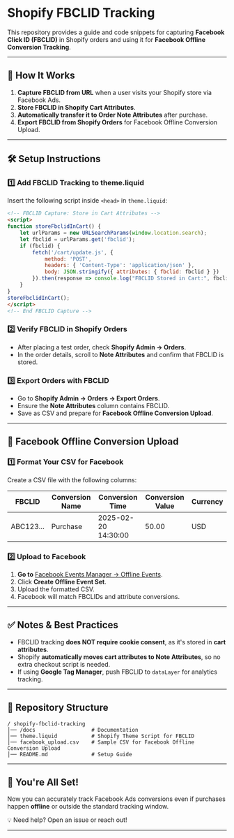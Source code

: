 # Shopify FBCLID Tracking

This repository provides a guide and code snippets for capturing **Facebook Click ID (FBCLID)** in Shopify orders and using it for **Facebook Offline Conversion Tracking**.

---

## 📌 How It Works
1. **Capture FBCLID from URL** when a user visits your Shopify store via Facebook Ads.
2. **Store FBCLID in Shopify Cart Attributes**.
3. **Automatically transfer it to Order Note Attributes** after purchase.
4. **Export FBCLID from Shopify Orders** for Facebook Offline Conversion Upload.

---

## 🛠️ Setup Instructions

### **1️⃣ Add FBCLID Tracking to theme.liquid**

Insert the following script inside `<head>` in `theme.liquid`:

```html
<!-- FBCLID Capture: Store in Cart Attributes -->
<script>
function storeFbclidInCart() {
    let urlParams = new URLSearchParams(window.location.search);
    let fbclid = urlParams.get('fbclid');
    if (fbclid) {
        fetch('/cart/update.js', {
            method: 'POST',
            headers: { 'Content-Type': 'application/json' },
            body: JSON.stringify({ attributes: { fbclid: fbclid } })
        }).then(response => console.log("FBCLID Stored in Cart:", fbclid));
    }
}
storeFbclidInCart();
</script>
<!-- End FBCLID Capture -->
```

### **2️⃣ Verify FBCLID in Shopify Orders**
- After placing a test order, check **Shopify Admin → Orders**.
- In the order details, scroll to **Note Attributes** and confirm that FBCLID is stored.

### **3️⃣ Export Orders with FBCLID**
- Go to **Shopify Admin → Orders → Export Orders**.
- Ensure the **Note Attributes** column contains FBCLID.
- Save as CSV and prepare for **Facebook Offline Conversion Upload**.

---

## 🔄 Facebook Offline Conversion Upload

### **1️⃣ Format Your CSV for Facebook**
Create a CSV file with the following columns:

| FBCLID | Conversion Name | Conversion Time | Conversion Value | Currency |
|--------|----------------|-----------------|------------------|----------|
| ABC123... | Purchase | 2025-02-20 14:30:00 | 50.00 | USD |

### **2️⃣ Upload to Facebook**
1. **Go to** [Facebook Events Manager → Offline Events](https://www.facebook.com/events_manager/offline-events/).
2. Click **Create Offline Event Set**.
3. Upload the formatted CSV.
4. Facebook will match FBCLIDs and attribute conversions.

---

## ✅ Notes & Best Practices
- FBCLID tracking **does NOT require cookie consent**, as it's stored in **cart attributes**.
- Shopify **automatically moves cart attributes to Note Attributes**, so no extra checkout script is needed.
- If using **Google Tag Manager**, push FBCLID to `dataLayer` for analytics tracking.

---

## 📂 Repository Structure
```
/ shopify-fbclid-tracking
│── /docs                  # Documentation
│── theme.liquid           # Shopify Theme Script for FBCLID
│── facebook_upload.csv    # Sample CSV for Facebook Offline Conversion Upload
│── README.md              # Setup Guide
```

---

## 🚀 You're All Set!
Now you can accurately track Facebook Ads conversions even if purchases happen **offline** or outside the standard tracking window.

💡 Need help? Open an issue or reach out!

---
